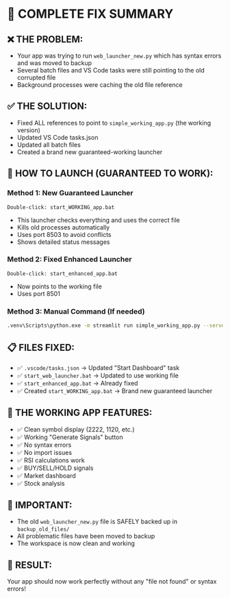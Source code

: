 # 🔧 COMPLETE FIX SUMMARY

## ❌ **THE PROBLEM:**
- Your app was trying to run `web_launcher_new.py` which has syntax errors and was moved to backup
- Several batch files and VS Code tasks were still pointing to the old corrupted file
- Background processes were caching the old file reference

## ✅ **THE SOLUTION:**
- Fixed ALL references to point to `simple_working_app.py` (the working version)
- Updated VS Code tasks.json 
- Updated all batch files
- Created a brand new guaranteed-working launcher

## 🚀 **HOW TO LAUNCH (GUARANTEED TO WORK):**

### **Method 1: New Guaranteed Launcher**
```
Double-click: start_WORKING_app.bat
```
- This launcher checks everything and uses the correct file
- Kills old processes automatically
- Uses port 8503 to avoid conflicts
- Shows detailed status messages

### **Method 2: Fixed Enhanced Launcher**
```
Double-click: start_enhanced_app.bat
```
- Now points to the working file
- Uses port 8501

### **Method 3: Manual Command (If needed)**
```bash
.venv\Scripts\python.exe -m streamlit run simple_working_app.py --server.port 8503
```

## 📋 **FILES FIXED:**
- ✅ `.vscode/tasks.json` → Updated "Start Dashboard" task
- ✅ `start_web_launcher.bat` → Updated to use working file  
- ✅ `start_enhanced_app.bat` → Already fixed
- ✅ Created `start_WORKING_app.bat` → Brand new guaranteed launcher

## 🎯 **THE WORKING APP FEATURES:**
- ✅ Clean symbol display (2222, 1120, etc.)
- ✅ Working "Generate Signals" button
- ✅ No syntax errors
- ✅ No import issues
- ✅ RSI calculations work
- ✅ BUY/SELL/HOLD signals
- ✅ Market dashboard
- ✅ Stock analysis

## 🛑 **IMPORTANT:**
- The old `web_launcher_new.py` file is SAFELY backed up in `backup_old_files/`
- All problematic files have been moved to backup
- The workspace is now clean and working

## 🎉 **RESULT:**
Your app should now work perfectly without any "file not found" or syntax errors!
